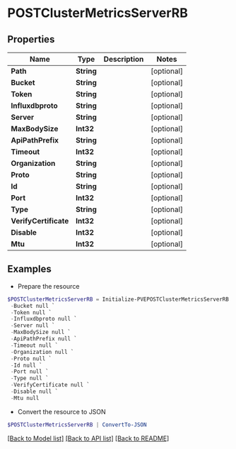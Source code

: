 # POSTClusterMetricsServerRB
## Properties

Name | Type | Description | Notes
------------ | ------------- | ------------- | -------------
**Path** | **String** |  | [optional] 
**Bucket** | **String** |  | [optional] 
**Token** | **String** |  | [optional] 
**Influxdbproto** | **String** |  | [optional] 
**Server** | **String** |  | [optional] 
**MaxBodySize** | **Int32** |  | [optional] 
**ApiPathPrefix** | **String** |  | [optional] 
**Timeout** | **Int32** |  | [optional] 
**Organization** | **String** |  | [optional] 
**Proto** | **String** |  | [optional] 
**Id** | **String** |  | [optional] 
**Port** | **Int32** |  | [optional] 
**Type** | **String** |  | [optional] 
**VerifyCertificate** | **Int32** |  | [optional] 
**Disable** | **Int32** |  | [optional] 
**Mtu** | **Int32** |  | [optional] 

## Examples

- Prepare the resource
```powershell
$POSTClusterMetricsServerRB = Initialize-PVEPOSTClusterMetricsServerRB  -Path null `
 -Bucket null `
 -Token null `
 -Influxdbproto null `
 -Server null `
 -MaxBodySize null `
 -ApiPathPrefix null `
 -Timeout null `
 -Organization null `
 -Proto null `
 -Id null `
 -Port null `
 -Type null `
 -VerifyCertificate null `
 -Disable null `
 -Mtu null
```

- Convert the resource to JSON
```powershell
$POSTClusterMetricsServerRB | ConvertTo-JSON
```

[[Back to Model list]](../README.md#documentation-for-models) [[Back to API list]](../README.md#documentation-for-api-endpoints) [[Back to README]](../README.md)

